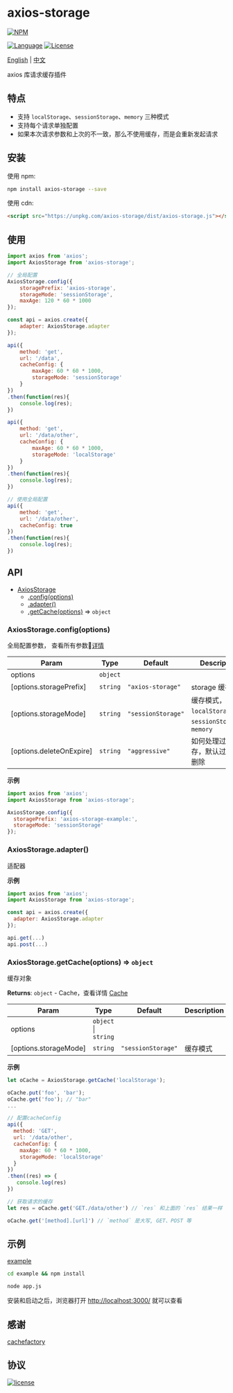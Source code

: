 # axios-storage

[![NPM][img-npm]][url-npm]

[![Language][img-javascript]][url-github]
[![License][img-mit]][url-mit]

[English](./README.md) | [中文](./README-zh.md)

axios 库请求缓存插件

## 特点

- 支持 `localStorage`、`sessionStorage`、`memory` 三种模式
- 支持每个请求单独配置
- 如果本次请求参数和上次的不一致，那么不使用缓存，而是会重新发起请求


## 安装
使用 npm:

```bash
npm install axios-storage --save
```

使用 cdn:

```html
<script src="https://unpkg.com/axios-storage/dist/axios-storage.js"></script>
```


## 使用

```javascript
import axios from 'axios';
import AxiosStorage from 'axios-storage';

// 全局配置
AxiosStorage.config({
    storagePrefix: 'axios-storage',
    storageMode: 'sessionStorage',
    maxAge: 120 * 60 * 1000
});

const api = axios.create({
    adapter: AxiosStorage.adapter
});

api({
    method: 'get',
    url: '/data',
    cacheConfig: {
        maxAge: 60 * 60 * 1000,
        storageMode: 'sessionStorage'
    }
})
.then(function(res){
    console.log(res);
})

api({
    method: 'get',
    url: '/data/other',
    cacheConfig: {
        maxAge: 60 * 60 * 1000,
        storageMode: 'localStorage'
    }
})
.then(function(res){
    console.log(res);
})

// 使用全局配置
api({
    method: 'get',
    url: '/data/other',
    cacheConfig: true
})
.then(function(res){
    console.log(res);
})
```


<a name="AxiosStorage"></a>

## API

* [AxiosStorage](#AxiosStorage)
    * [.config(options)](#AxiosStorage.config)
    * [.adapter()](#AxiosStorage.adapter)
    * [.getCache(options)](#AxiosStorage.getCache) ⇒ <code>object</code>

<a name="AxiosStorage.config"></a>

### AxiosStorage.config(options)
全局配置参数，
查看所有参数[详情](http://www.pseudobry.com/CacheFactory/latest/Cache.html)


| Param | Type | Default | Description |
| --- | --- | --- | --- |
| options | <code>object</code> |  |  |
| [options.storagePrefix] | <code>string</code> | <code>&quot;axios-storage&quot;</code> | storage 缓存前缀 |
| [options.storageMode] | <code>string</code> | <code>&quot;sessionStorage&quot;</code> | 缓存模式，支持 `localStorage`、`sessionStorage`、`memory` |
| [options.deleteOnExpire] | <code>string</code> | <code>&quot;aggressive&quot;</code> | 如何处理过期的缓存，默认过期就会删除 |

**示例**  
```js
import axios from 'axios';
import AxiosStorage from 'axios-storage';

AxiosStorage.config({
  storagePrefix: 'axios-storage-example:',
  storageMode: 'sessionStorage'
});
```
<a name="AxiosStorage.adapter"></a>

### AxiosStorage.adapter()
适配器

**示例**  
```js
import axios from 'axios';
import AxiosStorage from 'axios-storage';

const api = axios.create({
  adapter: AxiosStorage.adapter
});

api.get(...)
api.post(...)
```
<a name="AxiosStorage.getCache"></a>

### AxiosStorage.getCache(options) ⇒ <code>object</code>
缓存对象

**Returns**: <code>object</code> - Cache，查看详情 [Cache](http://www.pseudobry.com/CacheFactory/latest/Cache.html)  

| Param | Type | Default | Description |
| --- | --- | --- | --- |
| options | <code>object</code> \| <code>string</code> |  |  |
| [options.storageMode] | <code>string</code> | <code>&quot;sessionStorage&quot;</code> | 缓存模式 |

**示例**  
```js
let oCache = AxiosStorage.getCache('localStorage');

oCache.put('foo', 'bar');
oCache.get('foo'); // "bar"
...

// 配置cacheConfig
api({
  method: 'GET',
  url: '/data/other',
  cacheConfig: {
    maxAge: 60 * 60 * 1000,
    storageMode: 'localStorage'
  }
})
.then((res) => {
   console.log(res)
})

// 获取请求的缓存
let res = oCache.get('GET./data/other') // `res` 和上面的 `res` 结果一样

oCache.get('[method].[url]') // `method` 是大写, GET、POST 等
```



## 示例
[example](./example)

```bash
cd example && npm install
```
```bash
node app.js
```
安装和启动之后，浏览器打开 [http://localhost:3000/](http://localhost:3000/) 就可以查看


## 感谢

[cachefactory](https://www.npmjs.com/package/cachefactory)


## 协议

[![license][img-mit]][url-mit]


[url-github]: https://github.com/ChanceYu/axios-storage
[url-npm]: https://www.npmjs.com/package/axios-storage
[url-mit]: https://opensource.org/licenses/mit-license.php

[img-npm]: https://nodei.co/npm/axios-storage.png?compact=true
[img-javascript]: https://img.shields.io/badge/language-JavaScript-brightgreen.svg
[img-mit]: https://img.shields.io/badge/license-MIT-blue.svg

